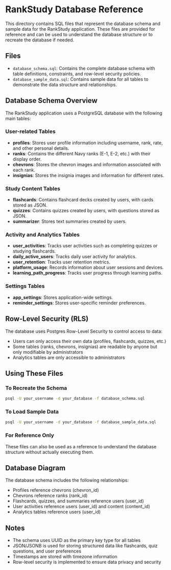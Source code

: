 # RankStudy Database Reference

This directory contains SQL files that represent the database schema and sample data for the RankStudy application. These files are provided for reference and can be used to understand the database structure or to recreate the database if needed.

## Files

- `database_schema.sql`: Contains the complete database schema with table definitions, constraints, and row-level security policies.
- `database_sample_data.sql`: Contains sample data for all tables to demonstrate the data structure and relationships.

## Database Schema Overview

The RankStudy application uses a PostgreSQL database with the following main tables:

### User-related Tables

- **profiles**: Stores user profile information including username, rank, rate, and other personal details.
- **ranks**: Contains the different Navy ranks (E-1, E-2, etc.) with their display order.
- **chevrons**: Stores the chevron images and information associated with each rank.
- **insignias**: Stores the insignia images and information for different rates.

### Study Content Tables

- **flashcards**: Contains flashcard decks created by users, with cards stored as JSON.
- **quizzes**: Contains quizzes created by users, with questions stored as JSON.
- **summarizer**: Stores text summaries created by users.

### Activity and Analytics Tables

- **user_activities**: Tracks user activities such as completing quizzes or studying flashcards.
- **daily_active_users**: Tracks daily user activity for analytics.
- **user_retention**: Tracks user retention metrics.
- **platform_usage**: Records information about user sessions and devices.
- **learning_path_progress**: Tracks user progress through learning paths.

### Settings Tables

- **app_settings**: Stores application-wide settings.
- **reminder_settings**: Stores user-specific reminder preferences.

## Row-Level Security (RLS)

The database uses Postgres Row-Level Security to control access to data:

- Users can only access their own data (profiles, flashcards, quizzes, etc.)
- Some tables (ranks, chevrons, insignias) are readable by anyone but only modifiable by administrators
- Analytics tables are only accessible to administrators

## Using These Files

### To Recreate the Schema

```bash
psql -U your_username -d your_database -f database_schema.sql
```

### To Load Sample Data

```bash
psql -U your_username -d your_database -f database_sample_data.sql
```

### For Reference Only

These files can also be used as a reference to understand the database structure without actually executing them.

## Database Diagram

The database schema includes the following relationships:

- Profiles reference chevrons (chevron_id)
- Chevrons reference ranks (rank_id)
- Flashcards, quizzes, and summaries reference users (user_id)
- User activities reference users (user_id) and content (content_id)
- Analytics tables reference users (user_id)

## Notes

- The schema uses UUID as the primary key type for all tables
- JSON/JSONB is used for storing structured data like flashcards, quiz questions, and user preferences
- Timestamps are stored with timezone information
- Row-level security is implemented to ensure data privacy and security